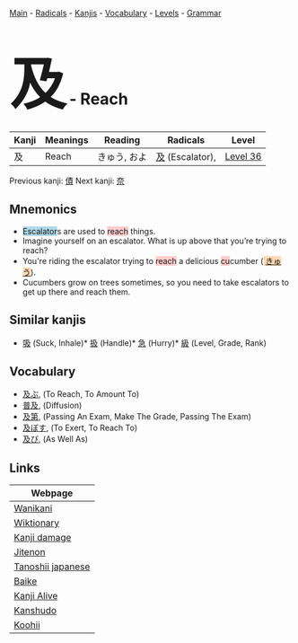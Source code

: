<style> bigfont {font-size: 100px}</style>
[Main](../README.md) -
[Radicals](../radicals.md) -
[Kanjis](../kanjis.md) -
[Vocabulary](../vocabulary.md) -
[Levels](../levels.md) -
[Grammar](../grammar.md)
# <bigfont> 及</bigfont> - Reach 

| Kanji | Meanings | Reading | Radicals | Level |
| --- | --- | --- | --- | --- |
| 及 | Reach | きゅう, およ | [及](../radicals/及.md) (Escalator),  | [Level 36](../levels/wk_level36.md) |

Previous kanji: [債](債.md) Next kanji: [奈](奈.md) 

## Mnemonics
 * <span style="background-color:#ADD8E6"> Escalator</span>s are used to <span style="background-color:#ffcccb"> reach</span> things.
* Imagine yourself on an escalator. What is up above that you’re trying to reach?
* You're riding the escalator trying to <span style="background-color:#ffcccb"> reach</span> a delicious <span style="background-color:#ffcccb"> cu</span>cumber (<span style="background-color:#fed8b1"> [きゅう](https://jisho.org/search/きゅう)</span>).
* Cucumbers grow on trees sometimes, so you need to take escalators to get up there and reach them.


## Similar kanjis
 * [吸](吸.md) (Suck, Inhale)* [扱](扱.md) (Handle)* [急](急.md) (Hurry)* [級](級.md) (Level, Grade, Rank)


## Vocabulary
 * [及ぶ](../vocabulary/及.md), (To Reach, To Amount To)
* [普及](../vocabulary/及.md), (Diffusion)
* [及第](../vocabulary/及.md), (Passing An Exam, Make The Grade, Passing The Exam)
* [及ぼす](../vocabulary/及.md), (To Exert, To Reach To)
* [及び](../vocabulary/及.md), (As Well As)



## Links 

| Webpage |
| --- |
| [Wanikani          ](https://www.wanikani.com/kanji/及) |
| [Wiktionary        ](https://en.wiktionary.org/wiki/及) |
| [Kanji damage      ](http://www.kanjidamage.com/kanji/search?utf8=✓&q=及) |
| [Jitenon           ](https://jitenon.com/kanji/及) |
| [Tanoshii japanese ](https://www.tanoshiijapanese.com/dictionary/kanji.cfm?k=及) |
| [Baike             ](https://baike.baidu.com/item/及) |
| [Kanji Alive       ](https://app.kanjialive.com/及) |
| [Kanshudo          ](https://www.kanshudo.com/searchmn?q=及) |
| [Koohii            ](https://kanji.koohii.com/study/kanji/及) |
